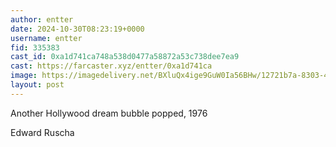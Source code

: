 ```yaml
---
author: entter
date: 2024-10-30T08:23:19+0000
username: entter
fid: 335383
cast_id: 0xa1d741ca748a538d0477a58872a53c738dee7ea9
cast: https://farcaster.xyz/entter/0xa1d741ca
image: https://imagedelivery.net/BXluQx4ige9GuW0Ia56BHw/12721b7a-8303-4f7e-9e69-23cd36f5ea00/original
layout: post
---
```


Another Hollywood dream bubble popped, 1976

Edward Ruscha

<img src='https://imagedelivery.net/BXluQx4ige9GuW0Ia56BHw/12721b7a-8303-4f7e-9e69-23cd36f5ea00/original' alt='' referrerpolicy='no-referrer'/>
